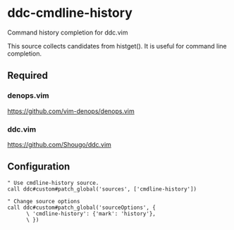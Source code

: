 # ddc-cmdline-history

Command history completion for ddc.vim

This source collects candidates from histget().
It is useful for command line completion.


## Required

### denops.vim

https://github.com/vim-denops/denops.vim


### ddc.vim

https://github.com/Shougo/ddc.vim


## Configuration

```vim
" Use cmdline-history source.
call ddc#custom#patch_global('sources', ['cmdline-history'])

" Change source options
call ddc#custom#patch_global('sourceOptions', {
      \ 'cmdline-history': {'mark': 'history'},
      \ })
```

